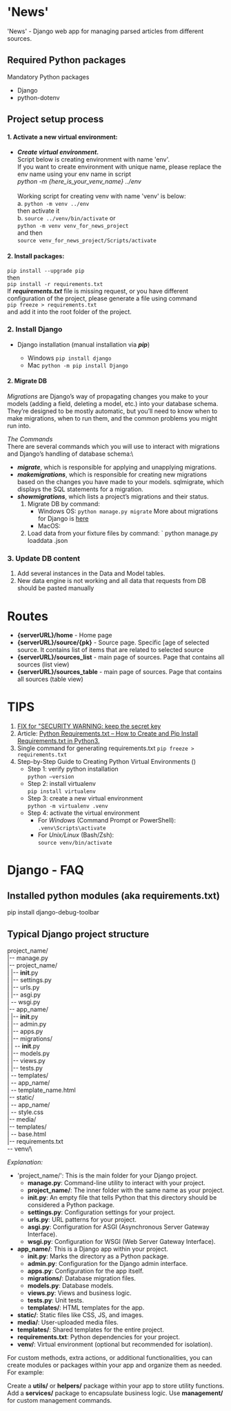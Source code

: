 # 'News'  

'News'  - Django web app for managing parsed articles from different sources.

## Required Python packages
Mandatory Python packages
- Django
- python-dotenv


## Project setup process


#### 1. Activate a new virtual environment:
- **_Create virtual environment._**\
Script below is creating environment with name 'env'.\
If you want to create environment with unique name, please replace the env name using your env name in script\
_python -m {here_is_your_venv_name} ../env_\
 <br />Working script for creating venv with name 'venv' is below:\
a. `python -m venv ../env`\
then activate it\
b. `source ../venv/bin/activate`
or \
`python -m venv venv_for_news_project`\
and then\
`source venv_for_news_project/Scripts/activate`

#### 2. Install packages:

`pip install --upgrade pip`\
then\
`pip install -r requirements.txt`\
If **_requirements.txt_** file is missing request, or you have different configuration of the project, please  generate a file using command\
`pip freeze > requirements.txt` \
and add it into the root folder of the project.

### 2. Install Django

- Django installation (manual installation via **_pip_**)

  * Windows `pip install django`
  * Mac `python -m pip install Django`

#### 2. Migrate DB
 *Migrations* are Django’s way of propagating changes you make to your models (adding a field, deleting a model, etc.) into your database schema. They’re designed to be mostly automatic, but you’ll need to know when to make migrations, when to run them, and the common problems you might run into.

*The Commands*\
There are several commands which you will use to interact with migrations and Django’s handling of database schema:\
- _**migrate**_, which is responsible for applying and unapplying migrations.
- **_makemigrations_**, which is responsible for creating new migrations based on the changes you have made to your models.
sqlmigrate, which displays the SQL statements for a migration.
- **_showmigrations_**, which lists a project’s migrations and their status.
   1. Migrate DB by command:
      - Windows OS: `python manage.py migrate`
            More about migrations for Django is [here](https://docs.djangoproject.com/en/4.1/topics/migrations/) 
      - MacOS:
   2. Load data from your fixture files by command: ` python manage.py loaddata <yourFixtureFileName>.json
   

### 3. Update DB content
1. Add several instances in the Data and Model tables.
2. New data engine is not working and all data that requests from DB should be pasted manually  

# Routes

* **{serverURL}/home** - Home page
* **{serverURL}/source/{pk}**  -  Source page. Specific [age of selected source. It contains list of items that are related to selected source 
* **{serverURL}/sources_list**  - main page of sources. Page that contains all sources (list view)  
* **{serverURL}/sources_table**  - main page of sources. Page that contains all sources (table view)

# TIPS

1. [FIX for "SECURITY WARNING: keep the secret key ](https://dev.to/vladyslavnua/how-to-protect-your-django-secret-and-oauth-keys-53fl)
2. Article: [Python Requirements.txt – How to Create and Pip Install Requirements.txt in Python3.](https://www.freecodecamp.org/news/python-requirementstxt-explained/) 
3. Single command for generating requirements.txt
`pip freeze > requirements.txt`
4. Step-by-Step Guide to Creating Python Virtual Environments ()
   * Step 1: verify python installation\
         `python –version` 
   * Step 2: install virtualenv\
      `pip install virtualenv`
   * Step 3: create a new virtual environment\
   `python -m virtualenv .venv`
   * Step 4: activate the virtual environment
      * For _Windows_ (Command Prompt or PowerShell):\
      `.venv\Scripts\activate`
       * For _Unix/Linux_ (Bash/Zsh):\
          `source venv/bin/activate`


# Django - FAQ
## Installed python modules (aka requirements.txt)
pip install django-debug-toolbar

## Typical Django project structure

project_name/\
|-- manage.py\
|-- project_name/\
|   |-- __init__.py\
|   |-- settings.py\
|   |-- urls.py\
|   |-- asgi.py\
|   -- wsgi.py\
|-- app_name/\
|   |-- __init__.py\
|   |-- admin.py\
|   |-- apps.py\
|   |-- migrations/\
|   |   -- __init__.py\
|   |-- models.py\
|   |-- views.py\
|   |-- tests.py\
|   -- templates/\
|       -- app_name/\
|           -- template_name.html\
|-- static/\
|   -- app_name/\
|       -- style.css\
|-- media/\
|-- templates/\
|   -- base.html\
|-- requirements.txt\
-- venv/\

_Explanation:_

* 'project_name/': This is the main folder for your Django project.
  * **manage.py**: Command-line utility to interact with your project.
  * **project_name/**: The inner folder with the same name as your project.
  * **__init__.py**: An empty file that tells Python that this directory should be considered a Python package.
  * **settings.py**: Configuration settings for your project.
  * **urls.py**: URL patterns for your project.
  * **asgi.py**: Configuration for ASGI (Asynchronous Server Gateway Interface).
  * **wsgi.py**: Configuration for WSGI (Web Server Gateway Interface).
* **app_name/**: This is a Django app within your project.
  * **__init__.py**: Marks the directory as a Python package.
  * **admin.py**: Configuration for the Django admin interface.
  * **apps.py**: Configuration for the app itself.
  * **migrations/**: Database migration files.
  * **models.py**: Database models.
  * **views.py**: Views and business logic.
  * **tests.py**: Unit tests.
  * **templates/**: HTML templates for the app.
* **static/**: Static files like CSS, JS, and images.
* **media/**: User-uploaded media files.
* **templates/**: Shared templates for the entire project.
* **requirements.txt**: Python dependencies for your project.
* **venv/**: Virtual environment (optional but recommended for isolation).

For custom methods, extra actions, or additional functionalities, you can create modules or packages within your app and organize them as needed. For example:

Create a **utils/** or **helpers/** package within your app to store utility functions.
Add a **services/** package to encapsulate business logic.
Use **management/** for custom management commands.


